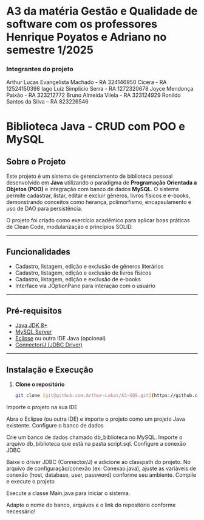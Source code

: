 # A3 da matéria Gestão e Qualidade de software com os professores Henrique Poyatos e Adriano no semestre 1/2025

### Integrantes do projeto

Arthur Lucas Evangelista Machado - RA 324146950
Cicera - RA 12524150398
Iago Luiz Simplicio Serra - RA 1272320678
Joyce Mendonça Paixão - RA 323212772
Bruno Almeida Vilela - RA 323124929
Ronildo Santos da Silva – RA 823226546

# Biblioteca Java - CRUD com POO e MySQL

## Sobre o Projeto

Este projeto é um sistema de gerenciamento de biblioteca pessoal desenvolvido em **Java** utilizando o paradigma de **Programação Orientada a Objetos (POO)** e integração com banco de dados **MySQL**. O sistema permite cadastrar, listar, editar e excluir gêneros, livros físicos e e-books, demonstrando conceitos como herança, polimorfismo, encapsulamento e uso de DAO para persistência.

O projeto foi criado como exercício acadêmico para aplicar boas práticas de Clean Code, modularização e princípios SOLID.

---

## Funcionalidades

- Cadastro, listagem, edição e exclusão de gêneros literários
- Cadastro, listagem, edição e exclusão de livros físicos
- Cadastro, listagem, edição e exclusão de e-books
- Interface via JOptionPane para interação com o usuário

---

## Pré-requisitos

- [Java JDK 8+](https://www.oracle.com/java/technologies/downloads/)
- [MySQL Server](https://dev.mysql.com/downloads/mysql/)
- [Eclipse](https://www.eclipse.org/) ou outra IDE Java (opcional)
- [Connector/J (JDBC Driver)](https://dev.mysql.com/downloads/connector/j/)

---

## Instalação e Execução

1. **Clone o repositório**
   ```bash
   git clone [git@github.com:Arthur-Lukas/A3-GQS.git](https://github.com/Arthur-Lukas/A3-GQS.git)

Importe o projeto na sua IDE

Abra o Eclipse (ou outra IDE) e importe o projeto como um projeto Java existente.
Configure o banco de dados

Crie um banco de dados chamado db_biblioteca no MySQL.
Importe o arquivo db_biblioteca que está na pasta script.sql.
Configure a conexão JDBC

Baixe o driver JDBC (Connector/J) e adicione ao classpath do projeto.
No arquivo de configuração/conexão (ex: Conexao.java), ajuste as variáveis de conexão (host, database, user, password) conforme seu ambiente.
Compile e execute o projeto

Execute a classe Main.java para iniciar o sistema.

Adapte o nome do banco, arquivos e o link do repositório conforme necessário!
